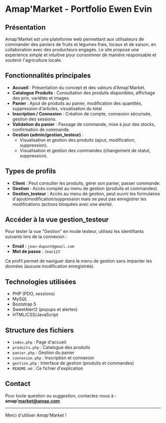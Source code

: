 # Amap'Market - Portfolio Ewen Evin

## Présentation

Amap'Market est une plateforme web permettant aux utilisateurs de commander des paniers de fruits et légumes frais, locaux et de saison, en collaboration avec des producteurs engagés. Le site propose une expérience simple et intuitive pour consommer de manière responsable et soutenir l'agriculture locale.

## Fonctionnalités principales

- **Accueil** : Présentation du concept et des valeurs d'Amap'Market.
- **Catalogue Produits** : Consultation des produits disponibles, affichage des prix, variétés et images.
- **Panier** : Ajout de produits au panier, modification des quantités, suppression d'articles, visualisation du total.
- **Inscription / Connexion** : Création de compte, connexion sécurisée, gestion des sessions.
- **Validation du panier** : Passage de commande, mise à jour des stocks, confirmation de commande.
- **Gestion (admin/gestion_testeur)** :
  - Visualisation et gestion des produits (ajout, modification, suppression).
  - Visualisation et gestion des commandes (changement de statut, suppression).

## Types de profils

- **Client** : Peut consulter les produits, gérer son panier, passer commande.
- **Gestion** : Accès complet au menu de gestion (produits et commandes).
- **Gestion_testeur** : Accès au menu de gestion, peut ouvrir les formulaires d'ajout/modification/suppression mais ne peut pas enregistrer les modifications (actions bloquées avec une alerte).

## Accéder à la vue gestion_testeur

Pour tester la vue "Gestion" en mode testeur, utilisez les identifiants suivants lors de la connexion :

- **Email** : `jean-dupont@gmail.com`
- **Mot de passe** : `Jean123`

Ce profil permet de naviguer dans le menu de gestion sans impacter les données (aucune modification enregistrée).

## Technologies utilisées

- PHP (PDO, sessions)
- MySQL
- Bootstrap 5
- SweetAlert2 (popups et alertes)
- HTML/CSS/JavaScript

## Structure des fichiers

- `index.php` : Page d'accueil
- `produits.php` : Catalogue des produits
- `panier.php` : Gestion du panier
- `connexion.php` : Inscription et connexion
- `gestion.php` : Interface de gestion (produits et commandes)
- `README.md` : Ce fichier d'explication

## Contact

Pour toute question ou suggestion, contactez-nous à : **amap'market@amap.com**

---

Merci d'utiliser Amap'Market !
